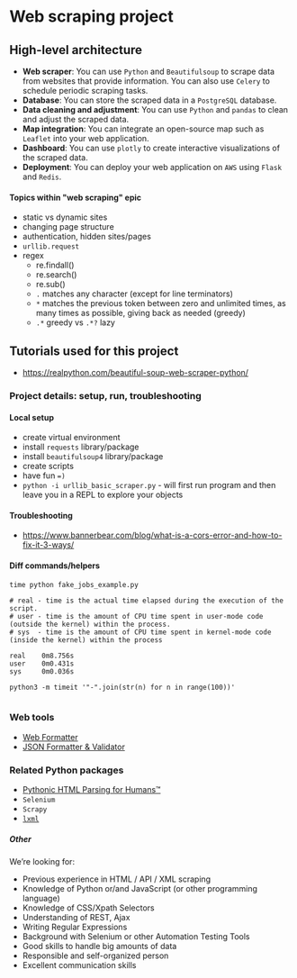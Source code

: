 # Web scraping project

## High-level architecture

- **Web scraper**: You can use `Python` and `Beautifulsoup` to scrape data from websites that provide information. You can also use `Celery` to schedule periodic scraping tasks.
- **Database**: You can store the scraped data in a `PostgreSQL` database.
- **Data cleaning and adjustment**: You can use `Python` and `pandas` to clean and adjust the scraped data.
- **Map integration**: You can integrate an open-source map such as `Leaflet` into your web application.
- **Dashboard**: You can use `plotly` to create interactive visualizations of the scraped data.
- **Deployment**: You can deploy your web application on `AWS` using `Flask` and `Redis`.

#### Topics within "web scraping" epic

- static vs dynamic sites
- changing page structure
- authentication, hidden sites/pages
- `urllib.request` 
- regex
  - re.findall()
  - re.search()
  - re.sub()
  - `.` matches any character (except for line terminators)
  - `*` matches the previous token between zero and unlimited times, as many times as possible, giving back as needed (greedy)
  - `.*` greedy vs `.*?` lazy

## Tutorials used for this project

- https://realpython.com/beautiful-soup-web-scraper-python/
  
### Project details: setup, run, troubleshooting

#### Local setup

- create virtual environment
- install `requests` library/package
- install `beautifulsoup4` library/package
- create scripts
- have fun `=)`
- `python -i urllib_basic_scraper.py` - will first run program and then leave you in a REPL to explore your objects

#### Troubleshooting

- https://www.bannerbear.com/blog/what-is-a-cors-error-and-how-to-fix-it-3-ways/

#### Diff commands/helpers

```shell
time python fake_jobs_example.py

# real - time is the actual time elapsed during the execution of the script.
# user - time is the amount of CPU time spent in user-mode code (outside the kernel) within the process.
# sys  - time is the amount of CPU time spent in kernel-mode code (inside the kernel) within the process

real    0m8.756s
user    0m0.431s
sys     0m0.036s

python3 -m timeit '"-".join(str(n) for n in range(100))'


```

### Web tools

- [Web Formatter](https://webformatter.com)
- [JSON Formatter & Validator ](https://jsonformatter.curiousconcept.com/)
  
### Related Python packages

- [Pythonic HTML Parsing for Humans™](https://github.com/psf/requests-html)
- `Selenium`
- `Scrapy`
- [`lxml`](https://realpython.com/python-xml-parser/#lxml-use-elementtree-on-steroids)


##### Other

We’re looking for:

- Previous experience in HTML / API / XML scraping
- Knowledge of Python or/and JavaScript (or other programming language)
- Knowledge of CSS/Xpath Selectors
- Understanding of REST, Ajax
- Writing Regular Expressions
- Background with Selenium or other Automation Testing Tools
- Good skills to handle big amounts of data
- Responsible and self-organized person
- Excellent communication skills